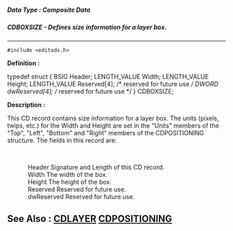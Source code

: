 ##### Data Type : Composite Data
##### CDBOXSIZE - Defines size information for a layer box. 
---
```
#include <editods.h>
```

**Definition :**

typedef struct
 {
 BSIG Header;
 LENGTH_VALUE Width;
 LENGTH_VALUE Height;
 LENGTH_VALUE Reserved[4]; /* reserved for future use */
 DWORD dwReserved[4]; /* reserved for future use */
 } CDBOXSIZE;

**Description :**

This CD record contains size information for a layer box. The units (pixels, twips, etc.) for the Width and Height are set in the &quot;Units&quot; members of the &quot;Top&quot;, &quot;Left&quot;, &quot;Bottom&quot; and &quot;Right&quot; members of the CDPOSITIONING structure. The fields in this record are:
<ul><br>

<ul>Header		Signature and Length of this CD record.<br>
Width		The width of the box. <b>  </b><br>
Height		The height of the box. <b>  </b><br>
Reserved	Reserved for future use. <b> </b><br>
dwReserved	Reserved for future use.</ul>
</ul>



**See Also :**
[CDLAYER](/domino-c-api-docs/reference/Data/CDLAYER)
[CDPOSITIONING](/domino-c-api-docs/reference/Data/CDPOSITIONING)
---
